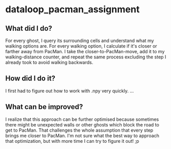 # dataloop_pacman_assignment

## What did I do?
For every ghost, I query its surrounding cells and understand what my walking options are.
For every walking option, I calculate if it's closer or farther away from PacMan.
I take the closer-to-PacMan-move, add it to my walking-distance counter, and repeat the same process excluding the step I already took to avoid walking backwards.

## How did I do it?
I first had to figure out how to work with .npy very quickly.
...

## What can be improved?
I realize that this approach can be further optimised because sometimes there might be unexpected walls or other ghosts which block the road to get to PacMan. That challenges the whole assumption that every step brings me closer to PacMan. I'm not sure what the best way to approach that optimization, but with more time I can try to figure it out! ;p
